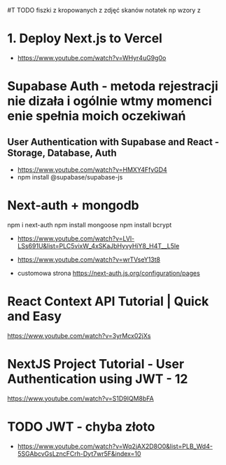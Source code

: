 #T TODO fiszki z kropowanych z zdjęć skanów notatek np wzory z

# 1. Deploy Next.js to Vercel

- https://www.youtube.com/watch?v=WHyr4uG9g0o

# Supabase Auth - metoda rejestracji nie dizała i ogólnie wtmy momenci enie spełnia moich oczekiwań

## User Authentication with Supabase and React - Storage, Database, Auth

- https://www.youtube.com/watch?v=HMXY4FfyGD4
- npm install @supabase/supabase-js

# Next-auth + mongodb

npm i next-auth
npm install mongoose
npm install bcrypt

- https://www.youtube.com/watch?v=LVl-LSs691U&list=PLC5vixW_4xSKaJbHyvyHiY8_H4T__L5le
- https://www.youtube.com/watch?v=wrTVseY13t8

- customowa strona
  https://next-auth.js.org/configuration/pages

# React Context API Tutorial | Quick and Easy

https://www.youtube.com/watch?v=3yrMcx02jXs

# NextJS Project Tutorial - User Authentication using JWT - 12

https://www.youtube.com/watch?v=S1D9IQM8bFA

# TODO JWT - chyba złoto

- https://www.youtube.com/watch?v=Wq2jAX2D8O0&list=PLB_Wd4-5SGAbcvGsLzncFCrh-Dyt7wr5F&index=10
